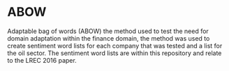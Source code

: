 # ABOW
Adaptable bag of words (ABOW) the method used to test the need for domain adaptation within the finance domain, the method was used to create sentiment word lists for each company that was tested and a list for the oil sector. The sentiment word lists are within this repository and relate to the LREC 2016 paper.
